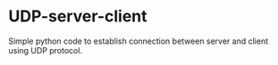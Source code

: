 # UDP-server-client
Simple python code to establish connection between server and client using UDP protocol.
